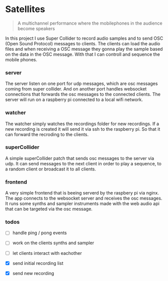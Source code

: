 # Satellites
> A multichannel performance where the mobilephones in the audience become speakers

In this project I use Super Collider to record audio samples and to send OSC (Open Sound Protocol) messages to clients. The clients can load the audio files and when receiving a OSC message they gonna play the sample based on the data in the OSC message. With that I can controll and sequence the mobile phones. 


### server

The server listen on one port for udp messages, which are osc messages coming from super collider. And on another port handles websocket connections that forwards the osc messages to the connected clients. The server will run on a raspberry pi connected to a local wifi network. 


### watcher

The watcher simply watches the recordings folder for new recordings. If a new recording is created it will send it via ssh to the raspberry pi. So that it can forward the recroding to the clients.

### superCollider

A simple superCollider patch that sends osc messages to the server via udp. It can send messages to the next client in order to play a sequence, to a random client or broadcast it to all clients.

### frontend

A very simple frontend that is beeing serverd by the raspbery pi via nginx. The app connects to the websocket server and receives the osc messages. It runs some synths and sampler instruments made with the web audio api that can be targeted via the osc message. 


### todos
- [ ] handle ping / pong events
- [ ] work on the clients synths and sampler
- [ ] let clients interact with eachother
- [x] send initial recording list 
- [x] send new recording





